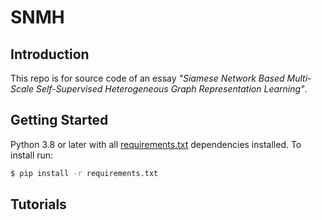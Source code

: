 # SNMH

## Introduction

This repo is for source code of  an essay *"Siamese Network Based Multi-Scale Self-Supervised Heterogeneous Graph Representation Learning"*.

## Getting Started

Python 3.8 or later with all [requirements.txt](https://github.com/lorisky1214/SNMH/blob/main/requirements.txt) dependencies installed. To install run:

```bash
$ pip install -r requirements.txt
```



## Tutorials